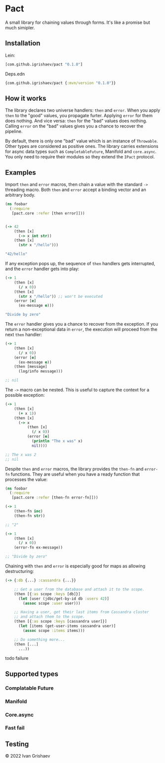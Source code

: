 # Pact

A small library for chaining values through forms. It's like a promise but much
simipler.

## Installation

Lein:

```clojure
[com.github.igrishaev/pact "0.1.0"]
```

Deps.edn

```clojure
{com.github.igrishaev/pact {:mvn/version "0.1.0"}}
```

## How it works

The library declares two universe handlers: `then` and `error`. When you apply
`then` to the "good" values, you propagate furter. Applying `error` for them
does nothing. And vice versa: `then` for the "bad" values does nothing. Calling
`error` on the "bad" values gives you a chance to recover the pipeline.

By default, there is only one "bad" value which is an instance of
`Throwable`. Other types are considered as positive ones. The library carries
extensions for async data types such as `CompletableFuture`, Manifold and
`core.async`. You only need to require their modules so they extend the `IPact`
protocol.

## Examples

Import `then` and `error` macros, then chain a value with the standard `->`
threading macro. Both `then` and `error` accept a binding vector and an
arbitrary body.

```clojure
(ns foobar
  (:require
   [pact.core :refer [then error]]))


(-> 42
    (then [x]
      (-> x int str))
    (then [x]
      (str x "/hello")))

"42/hello"
```

If any exception pops up, the sequence of `then` handlers gets interrupted, and
the `error` handler gets into play:

```clojure
(-> 1
    (then [x]
      (/ x 0))
    (then [x]
      (str x "/hello")) ;; won't be executed
    (error [e]
      (ex-message e)))

"Divide by zero"
```

The `error` handler gives you a chance to recover from the exception. If you
return a non-exceptional data in `error`, the execution will proceed from the
next `then` handler:

```clojure
(-> 1
    (then [x]
      (/ x 0))
    (error [e]
      (ex-message e))
    (then [message]
      (log/info message)))

;; nil
```

The `->` macro can be nested. This is useful to capture the context for a
possible exception:

```clojure
(-> 1
    (then [x]
      (+ x 1))
    (then [x]
      (-> x
          (then [x]
            (/ x 0))
          (error [e]
            (println "The x was" x)
            nil))))

;; The x was 2
;; nil
```

Despite `then` and `error` macros, the library provides the `then-fn` and
`error-fn` functions. They are useful when you have a ready function that
processes the value:

```clojure
(ns foobar
  (:require
   [pact.core :refer [then-fn error-fn]]))

(-> 1
    (then-fn inc)
    (then-fn str))

;; "2"

(-> 1
    (then [x]
      (/ x 0))
    (error-fn ex-message))

;; "Divide by zero"
```

Chaining with `then` and `error` is especially good for maps as allowing
destructuring:

```clojure
(-> {:db {...} :cassandra {...}}

    ;; Get a user from the database and attach it to the scope.
    (then [{:as scope :keys [db]}]
      (let [user (jdbc/get-by-id db :users 42)]
        (assoc scope :user user)))

    ;; Having a user, get their last items from Cassandra cluster
    ;; and attach them to the scope.
    (then [{:as scope :keys [cassandra user]}]
      (let [items (get-user-items cassandra user)]
        (assoc scope :items items)))

    ;; Do something more...
    (then [...]
      ...))
```

todo failure

## Supported types

### Complatable Future

### Manifold

### Core.async

### Fast fail

## Testing

&copy; 2022 Ivan Grishaev
